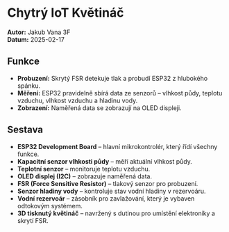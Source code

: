 # Chytrý IoT Květináč

**Autor:** Jakub Vana 3F  
**Datum:** 2025-02-17


## Funkce

- **Probuzení:** Skrytý FSR detekuje tlak a probudí ESP32 z hlubokého spánku.
- **Měření:** ESP32 pravidelně sbírá data ze senzorů – vlhkost půdy, teplotu vzduchu, vlhkost vzduchu a hladinu vody.
- **Zobrazení:** Naměřená data se zobrazují na OLED displeji.


## Sestava

- **ESP32 Development Board** – hlavní mikrokontrolér, který řídí všechny funkce.
- **Kapacitní senzor vlhkosti půdy** – měří aktuální vlhkost půdy.
- **Teplotní senzor** – monitoruje teplotu vzduchu.
- **OLED displej (I2C)** – zobrazuje naměřená data.
- **FSR (Force Sensitive Resistor)** – tlakový senzor pro probuzení.
- **Senzor hladiny vody** – kontroluje stav vodní hladiny v rezervoáru.
- **Vodní rezervoár** – zásobník pro zavlažování, který je vybaven odtokovým systémem.
- **3D tisknutý květináč** – navržený s dutinou pro umístění elektroniky a skrytí FSR.
